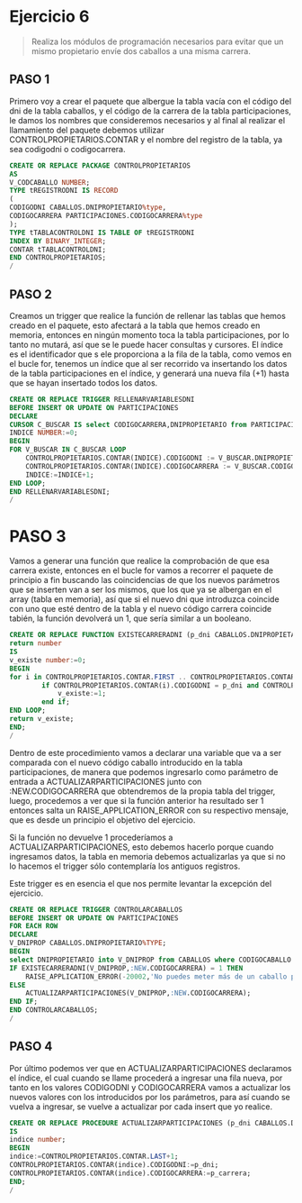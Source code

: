 # Ejercicio 6

> Realiza los módulos de programación necesarios para evitar que un mismo propietario envíe dos caballos a una misma carrera.


## PASO 1
Primero voy a crear el paquete que albergue la tabla vacía con el código del dni de la tabla caballos, y el código de la carrera de la tabla participaciones, le damos los nombres que consideremos necesarios y al final al realizar el llamamiento del paquete debemos utilizar CONTROLPROPIETARIOS.CONTAR y el nombre del registro de la tabla, ya sea codigodni o codigocarrera.


```sql
CREATE OR REPLACE PACKAGE CONTROLPROPIETARIOS
AS
V_CODCABALLO NUMBER;
TYPE tREGISTRODNI IS RECORD
(
CODIGODNI CABALLOS.DNIPROPIETARIO%type,
CODIGOCARRERA PARTICIPACIONES.CODIGOCARRERA%type
);
TYPE tTABLACONTROLDNI IS TABLE OF tREGISTRODNI
INDEX BY BINARY_INTEGER;
CONTAR tTABLACONTROLDNI;
END CONTROLPROPIETARIOS;
/
```
## PASO 2
Creamos un trigger que realice la función de rellenar las tablas que hemos creado en el paquete, esto afectará a la tabla que hemos creado en memoria, entonces en ningún momento toca la tabla participaciones, por lo tanto no mutará, así que se le puede hacer consultas y cursores. El índice es el identificador que s ele proporciona a la fila de la tabla, como vemos en el bucle for, tenemos un índice que al ser recorrido va insertando los datos de la tabla participaciones en el índice, y generará una nueva fila (+1) hasta que se hayan insertado todos los datos.

```sql
CREATE OR REPLACE TRIGGER RELLENARVARIABLESDNI
BEFORE INSERT OR UPDATE ON PARTICIPACIONES
DECLARE
CURSOR C_BUSCAR IS select CODIGOCARRERA,DNIPROPIETARIO from PARTICIPACIONES P,CABALLOS C WHERE C.CODIGOCABALLO=P.CODIGOCABALLO;
INDICE NUMBER:=0;
BEGIN
FOR V_BUSCAR IN C_BUSCAR LOOP
    CONTROLPROPIETARIOS.CONTAR(INDICE).CODIGODNI := V_BUSCAR.DNIPROPIETARIO;
    CONTROLPROPIETARIOS.CONTAR(INDICE).CODIGOCARRERA := V_BUSCAR.CODIGOCARRERA;
    INDICE:=INDICE+1;
END LOOP;
END RELLENARVARIABLESDNI;
/
```

# PASO 3
Vamos a generar una función que realice la comprobación de que esa carrera existe, entonces en el bucle for vamos a recorrer el paquete de principio a fin buscando las coincidencias de que los nuevos parámetros que se inserten van a ser los mismos, que los que ya se albergan en el array (tabla en memoria), así que si el nuevo dni que introduzca coincide con uno que esté dentro de la tabla y el nuevo código carrera coincide tabién, la función devolverá un 1, que sería similar a un booleano.


```sql
CREATE OR REPLACE FUNCTION EXISTECARRERADNI (p_dni CABALLOS.DNIPROPIETARIO%type, p_carrera PARTICIPACIONES.CODIGOCARRERA%type)
return number
IS
v_existe number:=0;
BEGIN
for i in CONTROLPROPIETARIOS.CONTAR.FIRST .. CONTROLPROPIETARIOS.CONTAR.LAST LOOP
        if CONTROLPROPIETARIOS.CONTAR(i).CODIGODNI = p_dni and CONTROLPROPIETARIOS.CONTAR(i).CODIGOCARRERA = p_carrera THEN
            v_existe:=1;
        end if;
END LOOP;
return v_existe;
END;
/
```

Dentro de este procedimiento vamos a declarar una variable que va a ser comparada con el nuevo código caballo introducido en la tabla participaciones, de manera que podemos ingresarlo como parámetro de entrada a ACTUALIZARPARTICIPACIONES junto con :NEW.CODIGOCARRERA que obtendremos de la propia tabla del trigger, luego, procedemos a ver que si la función anterior ha resultado ser 1 entonces salta un RAISE_APPLICATION_ERROR con su respectivo mensaje, que es desde un principio el objetivo del ejercicio.

Si la función no devuelve 1 procederíamos a ACTUALIZARPARTICIPACIONES, esto debemos hacerlo porque cuando ingresamos datos, la tabla en memoria debemos actualizarlas ya que si no lo hacemos el trigger sólo contemplaría los antiguos registros.

Este trigger es en esencia el que nos permite levantar la excepción del ejercicio.

```sql
CREATE OR REPLACE TRIGGER CONTROLARCABALLOS
BEFORE INSERT OR UPDATE ON PARTICIPACIONES
FOR EACH ROW
DECLARE
V_DNIPROP CABALLOS.DNIPROPIETARIO%TYPE;
BEGIN
select DNIPROPIETARIO into V_DNIPROP from CABALLOS where CODIGOCABALLO = :new.CODIGOCABALLO;
IF EXISTECARRERADNI(V_DNIPROP,:NEW.CODIGOCARRERA) = 1 THEN
    RAISE_APPLICATION_ERROR(-20002,'No puedes meter más de un caballo por propietario');
ELSE
    ACTUALIZARPARTICIPACIONES(V_DNIPROP,:NEW.CODIGOCARRERA);
END IF;
END CONTROLARCABALLOS;
/
```
## PASO 4

Por último podemos ver que en ACTUALIZARPARTICIPACIONES declaramos el índice, el cual cuando se llame procederá a ingresar una fila nueva, por tanto en los valores CODIGODNI y CODIGOCARRERA vamos a actualizar los nuevos valores con los introducidos por los parámetros, para así cuando se vuelva a ingresar, se vuelve a actualizar por cada insert que yo realice.

```sql
CREATE OR REPLACE PROCEDURE ACTUALIZARPARTICIPACIONES (p_dni CABALLOS.DNIPROPIETARIO%type, p_carrera PARTICIPACIONES.CODIGOCARRERA%type)
IS
indice number;
BEGIN
indice:=CONTROLPROPIETARIOS.CONTAR.LAST+1;
CONTROLPROPIETARIOS.CONTAR(indice).CODIGODNI:=p_dni;
CONTROLPROPIETARIOS.CONTAR(indice).CODIGOCARRERA:=p_carrera;
END;
/
```


